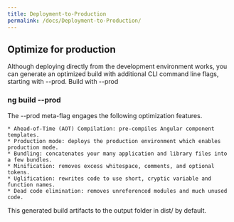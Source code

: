 ```yaml
---
title: Deployment-to-Production
permalink: /docs/Deployment-to-Production/
---
```


## Optimize for production

Although deploying directly from the development environment works, you can generate an optimized build with additional CLI command line flags, starting with --prod.
Build with --prod

      

### ng build --prod

The --prod meta-flag engages the following optimization features.

    * Ahead-of-Time (AOT) Compilation: pre-compiles Angular component templates.
    * Production mode: deploys the production environment which enables production mode.
    * Bundling: concatenates your many application and library files into a few bundles.
    * Minification: removes excess whitespace, comments, and optional tokens.
    * Uglification: rewrites code to use short, cryptic variable and function names.
    * Dead code elimination: removes unreferenced modules and much unused code.

This generated build artifacts to the output folder in dist/ by default.